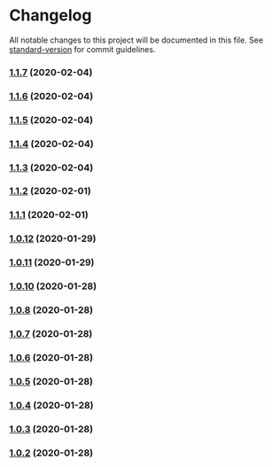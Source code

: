 # Changelog

All notable changes to this project will be documented in this file. See [standard-version](https://github.com/conventional-changelog/standard-version) for commit guidelines.

### [1.1.7](https://github.com/aboudicheng/use-optimistic-reducer/compare/v1.1.6...v1.1.7) (2020-02-04)

### [1.1.6](https://github.com/aboudicheng/use-optimistic-reducer/compare/v1.1.5...v1.1.6) (2020-02-04)

### [1.1.5](https://github.com/aboudicheng/use-optimistic-reducer/compare/v1.1.4...v1.1.5) (2020-02-04)

### [1.1.4](https://github.com/aboudicheng/use-optimistic-reducer/compare/v1.1.3...v1.1.4) (2020-02-04)

### [1.1.3](https://github.com/aboudicheng/use-optimistic-reducer/compare/v1.1.2...v1.1.3) (2020-02-04)

### [1.1.2](https://github.com/aboudicheng/use-optimistic-reducer/compare/v1.1.1...v1.1.2) (2020-02-01)

### [1.1.1](https://github.com/aboudicheng/use-optimistic-reducer/compare/v1.1.0...v1.1.1) (2020-02-01)

### [1.0.12](https://github.com/aboudicheng/use-optimistic-reducer/compare/v1.0.11...v1.0.12) (2020-01-29)

### [1.0.11](https://github.com/aboudicheng/use-optimistic-reducer/compare/v1.0.10...v1.0.11) (2020-01-29)

### [1.0.10](https://github.com/aboudicheng/use-optimistic-reducer/compare/v1.0.9...v1.0.10) (2020-01-28)

### [1.0.8](https://github.com/aboudicheng/use-optimistic-reducer/compare/v1.0.7...v1.0.8) (2020-01-28)

### [1.0.7](https://github.com/aboudicheng/use-optimistic-reducer/compare/v1.0.6...v1.0.7) (2020-01-28)

### [1.0.6](https://github.com/aboudicheng/use-optimistic-reducer/compare/v1.0.5...v1.0.6) (2020-01-28)

### [1.0.5](https://github.com/aboudicheng/use-optimistic-reducer/compare/v1.0.4...v1.0.5) (2020-01-28)

### [1.0.4](https://github.com/aboudicheng/use-optimistic-reducer/compare/v1.0.3...v1.0.4) (2020-01-28)

### [1.0.3](https://github.com/aboudicheng/use-optimistic-reducer/compare/v1.0.2...v1.0.3) (2020-01-28)

### [1.0.2](https://github.com/aboudicheng/use-optimistic-reducer/compare/v1.0.1...v1.0.2) (2020-01-28)
